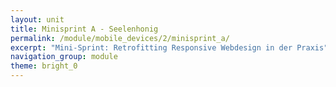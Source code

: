 ```yaml
---
layout: unit
title: Minisprint A - Seelenhonig
permalink: /module/mobile_devices/2/minisprint_a/
excerpt: "Mini-Sprint: Retrofitting Responsive Webdesign in der Praxis"
navigation_group: module
theme: bright_0
---
```


